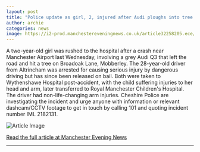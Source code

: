 ```yaml
---
layout: post
title: "Police update as girl, 2, injured after Audi ploughs into tree near Manchester Airport"
author: archie
categories: news
image: https://i2-prod.manchestereveningnews.co.uk/article32258205.ece/ALTERNATES/s1200/0_ABM_7790.jpg
---
```

A two-year-old girl was rushed to the hospital after a crash near Manchester Airport last Wednesday, involving a grey Audi Q3 that left the road and hit a tree on Broadoak Lane, Mobberley. The 28-year-old driver from Altrincham was arrested for causing serious injury by dangerous driving but has since been released on bail. Both were taken to Wythenshawe Hospital post-accident, with the child suffering injuries to her head and arm, later transferred to Royal Manchester Children's Hospital. The driver had non-life-changing arm injuries. Cheshire Police are investigating the incident and urge anyone with information or relevant dashcam/CCTV footage to get in touch by calling 101 and quoting incident number IML 2182131.

![Article Image](https://i2-prod.manchestereveningnews.co.uk/article32258205.ece/ALTERNATES/s1200/0_ABM_7790.jpg)

[Read the full article at Manchester Evening News](https://www.manchestereveningnews.co.uk/news/greater-manchester-news/police-update-girl-2-injured-32581114)

---
